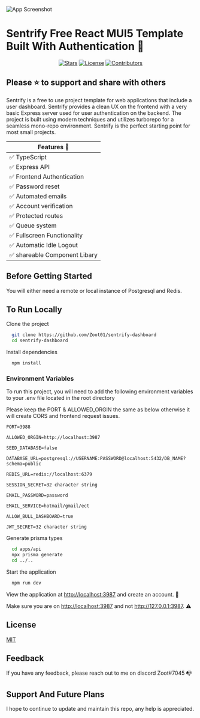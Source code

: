 ![App Screenshot](https://i.imgur.com/l292FRH.png)

# Sentrify Free React MUI5 Template Built With Authentication 🔐

<p align="center">
  <a href="https://github.com/Zoot01/sentrify-dashboard"><img alt="Stars" src="https://img.shields.io/github/stars/Zoot01/sentrify-dashboard?style=plastic" /></a>
  <a href="https://github.com/Zoot01/sentrify-dashboard"><img alt="License" src="https://img.shields.io/bower/l/mi?style=plastic" /></a>
  <a href="https://github.com/Zoot01/sentrify-dashboard"><img alt="Contributors" src="https://img.shields.io/github/contributors/Zoot01/sentrify-dashboard" /></a>
</p>

## Please ⭐ to support and share with others

Sentrify is a free to use project template for web applications that include a user dashboard. Sentrify provides a clean UX on the frontend with a very basic Express server used for user authentication on the backend. The project is built using modern techniques and utilizes turborepo for a seamless mono-repo environment. Sentrify is the perfect starting point for most small projects.

| Features 🌟                   |
| ----------------------------- |
| ✅ TypeScript                 |
| ✅ Express API                |
| ✅ Frontend Authentication    |
| ✅ Password reset             |
| ✅ Automated emails           |
| ✅ Account verification       |
| ✅ Protected routes           |
| ✅ Queue system               |
| ✅ Fullscreen Functionality   |
| ✅ Automatic Idle Logout      |
| ✅ shareable Component Libary |

## Before Getting Started

You will either need a remote or local instance of Postgresql and Redis.

## To Run Locally

Clone the project

```bash
  git clone https://github.com/Zoot01/sentrify-dashboard
  cd sentrify-dashboard
```

Install dependencies

```bash
  npm install
```

### Environment Variables

To run this project, you will need to add the following environment variables to your .env file located in the root directory

Please keep the PORT & ALLOWED_ORGIN the same as below otherwise it will create CORS and frontend request issues.

`PORT=3988`

`ALLOWED_ORGIN=http://localhost:3987`

`SEED_DATABASE=false`

`DATABASE_URL=postgresql://USERNAME:PASSWORD@localhost:5432/DB_NAME?schema=public`

`REDIS_URL=redis://localhost:6379`

`SESSION_SECRET=32 character string`

`EMAIL_PASSWORD=password`

`EMAIL_SERVICE=hotmail/gmail/ect`

`ALLOW_BULL_DASHBOARD=true`

`JWT_SECRET=32 character string`

Generate prisma types

```bash
  cd apps/api
  npx prisma generate
  cd ../..
```

Start the application

```bash
  npm run dev
```

View the application at [http://localhost:3987](http://localhost:3987) and create an account. 💪

Make sure you are on [http://localhost:3987](http://localhost:3987) and not http://127.0.0.1:3987. ⚠

## License

[MIT](https://choosealicense.com/licenses/mit/)

## Feedback

If you have any feedback, please reach out to me on discord Zoot#7045 📭

## Support And Future Plans

I hope to continue to update and maintain this repo, any help is appreciated.
